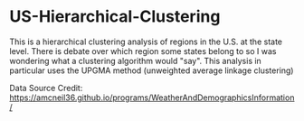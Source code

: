 # US-Hierarchical-Clustering

This is a hierarchical clustering analysis of regions in the U.S. at the state level. There is debate over which region some states belong to so I was wondering what a clustering algorithm would "say". This analysis in particular uses the UPGMA method (unweighted average linkage clustering)

Data Source Credit: https://amcneil36.github.io/programs/WeatherAndDemographicsInformation/
